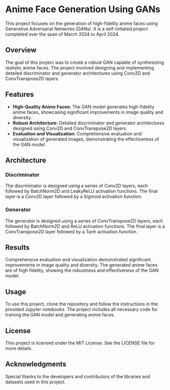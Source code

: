 # Anime Face Generation Using GANs

This project focuses on the generation of high-fidelity anime faces using Generative Adversarial Networks (GANs). It is a self-initiated project completed over the span of March 2024 to April 2024.

## Overview

The goal of this project was to create a robust GAN capable of synthesizing realistic anime faces. The project involved designing and implementing detailed discriminator and generator architectures using Conv2D and ConvTranspose2D layers.

## Features

- **High-Quality Anime Faces:** The GAN model generates high-fidelity anime faces, showcasing significant improvements in image quality and diversity.
- **Robust Architecture:** Detailed discriminator and generator architectures designed using Conv2D and ConvTranspose2D layers.
- **Evaluation and Visualization:** Comprehensive evaluation and visualization of generated images, demonstrating the effectiveness of the GAN model.

## Architecture

### Discriminator

The discriminator is designed using a series of Conv2D layers, each followed by BatchNorm2D and LeakyReLU activation functions. The final layer is a Conv2D layer followed by a Sigmoid activation function.

### Generator

The generator is designed using a series of ConvTranspose2D layers, each followed by BatchNorm2D and ReLU activation functions. The final layer is a ConvTranspose2D layer followed by a Tanh activation function.

## Results

Comprehensive evaluation and visualization demonstrated significant improvements in image quality and diversity. The generated anime faces are of high fidelity, showing the robustness and effectiveness of the GAN model.

## Usage

To use this project, clone the repository and follow the instructions in the provided Jupyter notebooks. The project includes all necessary code for training the GAN model and generating anime faces.


## License

This project is licensed under the MIT License. See the LICENSE file for more details.

## Acknowledgments

Special thanks to the developers and contributors of the libraries and datasets used in this project.
